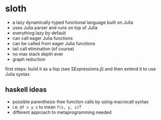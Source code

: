 # sloth

- a lazy dynamically-typed functional language built on Julia
- uses Julia parser and runs on top of Julia
- everything lazy by default
- can call eager Julia functions
- can be called from eager Julia functions
- tail call elimination (of course)
- no max stack depth ever
- graph reduction

first steps: build it as a lisp (see SExpressions.jl) and then extend it to use Julia syntax

## haskell ideas

 - possible parenthesis-free function calls by using macrocall syntax
 - i.e. `@f x y z` to mean `f(x, y, z)`?
 - different approach to metaprogramming needed
